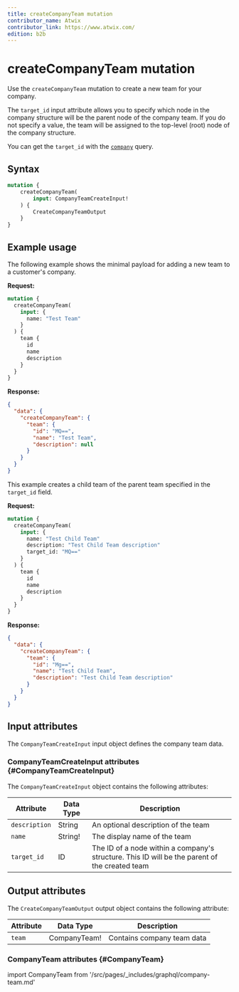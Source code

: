```yaml
---
title: createCompanyTeam mutation
contributor_name: Atwix
contributor_link: https://www.atwix.com/
edition: b2b
---
```


# createCompanyTeam mutation

Use the `createCompanyTeam` mutation to create a new team for your company.

The `target_id` input attribute allows you to specify which node in the company structure will be the parent node of the company team. If you do not specify a value, the team will be assigned to the top-level (root) node of the company structure.

You can get the `target_id` with the [`company`]({{page.baseurl}}/graphql/queries/company.html) query.

## Syntax

```graphql
mutation {
    createCompanyTeam(
        input: CompanyTeamCreateInput!
    ) {
        CreateCompanyTeamOutput
    }
}
```

## Example usage

The following example shows the minimal payload for adding a new team to a customer's company.

**Request:**

```graphql
mutation {
  createCompanyTeam(
    input: {
      name: "Test Team"
    }
  ) {
    team {
      id
      name
      description
    }
  }
}
```

**Response:**

```json
{
  "data": {
    "createCompanyTeam": {
      "team": {
        "id": "MQ==",
        "name": "Test Team",
        "description": null
      }
    }
  }
}
```

This example creates a child team of the parent team specified in the `target_id` field.

**Request:**

```graphql
mutation {
  createCompanyTeam(
    input: {
      name: "Test Child Team"
      description: "Test Child Team description"
      target_id: "MQ=="
    }
  ) {
    team {
      id
      name
      description
    }
  }
}
```

**Response:**

```json
{
  "data": {
    "createCompanyTeam": {
      "team": {
        "id": "Mg==",
        "name": "Test Child Team",
        "description": "Test Child Team description"
      }
    }
  }
}
```

## Input attributes

The `CompanyTeamCreateInput` input object defines the company team data.

### CompanyTeamCreateInput attributes {#CompanyTeamCreateInput}

The `CompanyTeamCreateInput` object contains the following attributes:

Attribute |  Data Type | Description
--- | --- | ---
`description` | String | An optional description of the team
`name` | String! | The display name of the team
`target_id` | ID | The ID of a node within a company's structure. This ID will be the parent of the created team

## Output attributes

The `CreateCompanyTeamOutput` output object contains the following attribute:

Attribute |  Data Type | Description
--- | --- | ---
`team` | CompanyTeam! | Contains company team data

### CompanyTeam attributes {#CompanyTeam}

import CompanyTeam from '/src/pages/_includes/graphql/company-team.md'

<CompanyTeam />
